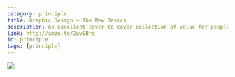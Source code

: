 ```yaml
---
category: principle
title: Graphic Design — The New Basics
description: An excellent cover to cover collection of value for people who are starting out in graphic design.
link: http://amzn.to/2wvEBrq
id: principle
tags: [principle]
---
```

<a target="_blank"  href="https://www.amazon.com/gp/product/161689332X/ref=as_li_tl?ie=UTF8&camp=1789&creative=9325&creativeASIN=161689332X&linkCode=as2&tag=compassofdesi-20&linkId=fa64ee7dd6ae9c226776c348ba8c2b63"><img border="0" src="//ws-na.amazon-adsystem.com/widgets/q?_encoding=UTF8&MarketPlace=US&ASIN=161689332X&ServiceVersion=20070822&ID=AsinImage&WS=1&Format=_SL250_&tag=compassofdesi-20" ></a><img src="//ir-na.amazon-adsystem.com/e/ir?t=compassofdesi-20&l=am2&o=1&a=161689332X" width="1" height="1" border="0" alt="" style="border:none !important; margin:0px !important;" />
